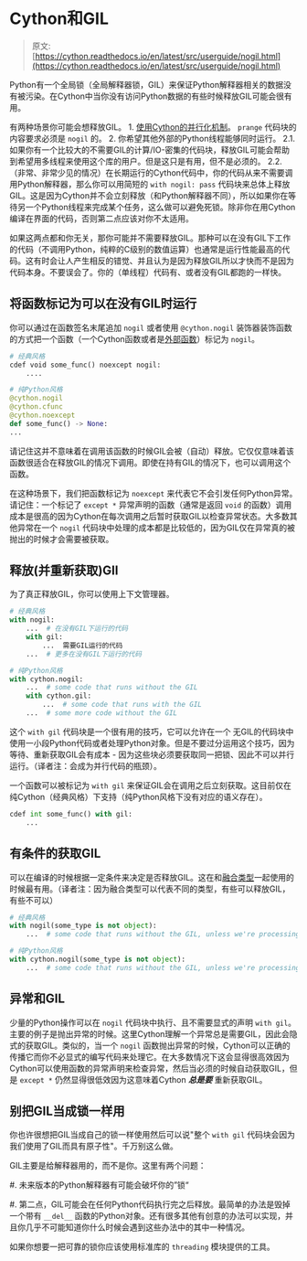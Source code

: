 # Cython和GIL

> 原文: [https://cython.readthedocs.io/en/latest/src/userguide/nogil.html](https://cython.readthedocs.io/en/latest/src/userguide/nogil.html)

Python有一个全局锁（全局解释器锁，GIL）来保证Python解释器相关的数据没有被污染。在Cython中当你没有访问Python数据的有些时候释放GIL可能会很有用。

有两种场景你可能会想释放GIL。
    1. [使用Cython的并行化机制](docs/38.md)。 `prange` 代码块的内容要求必须是 `nogil` 的。
    2. 你希望其他外部的Python线程能够同时运行。
        2.1. 如果你有一个比较大的不需要GIL的计算/IO-密集的代码块，释放GIL可能会帮助到希望用多线程来使用这个库的用户。但是这只是有用，但不是必须的。
        2.2. （非常、非常少见的情况）在长期运行的Cython代码中，你的代码从来不需要调用Python解释器，那么你可以用简短的 `with nogil: pass` 代码块来总体上释放GIL。这是因为Cython并不会立刻释放（和Python解释器不同），所以如果你在等待另一个Python线程来完成某个任务，这么做可以避免死锁。除非你在用Cython编译在界面的代码，否则第二点应该对你不太适用。

如果这两点都和你无关，那你可能并不需要释放GIL。那种可以在没有GIL下工作的代码（不调用Python，纯粹的C级别的数值运算）也通常是运行性能最高的代码。这有时会让人产生相反的错觉、并且认为是因为释放GIL所以才快而不是因为代码本身。不要误会了。你的（单线程）代码有、或者没有GIL都跑的一样快。

## 将函数标记为可以在没有GIL时运行

你可以通过在函数签名末尾追加 `nogil` 或者使用 `@cython.nogil` 装饰器装饰函数的方式把一个函数（一个Cython函数或者是[外部函数](docs/28.md#释放-gil)）标记为 `nogil`。

```python
# 经典风格
cdef void some_func() noexcept nogil:
    ....

# 纯Python风格
@cython.nogil
@cython.cfunc
@cython.noexcept
def some_func() -> None:
...
```

请记住这并不意味着在调用该函数的时候GIL会被（自动）释放。它仅仅意味着该函数很适合在释放GIL的情况下调用。即使在持有GIL的情况下，也可以调用这个函数。

在这种场景下，我们把函数标记为 `noexcept` 来代表它不会引发任何Python异常。请记住：一个标记了 `except *` 异常声明的函数（通常是返回 `void` 的函数）调用成本是很高的因为Cython在每次调用之后暂时获取GIL以检查异常状态。大多数其他异常在一个 `nogil` 代码块中处理的成本都是比较低的，因为GIL仅在异常真的被抛出的时候才会需要被获取。

## 释放(并重新获取)GIl

为了真正释放GIL，你可以使用上下文管理器。

```python
# 经典风格
with nogil:
    ...  # 在没有GIL下运行的代码
    with gil:
        ...  需要GIL运行的代码
    ...  # 更多在没有GIL下运行的代码

# 纯Python风格
with cython.nogil:
    ...  # some code that runs without the GIL
    with cython.gil:
        ...  # some code that runs with the GIL
    ...  # some more code without the GIL
```

这个 `with gil` 代码块是一个很有用的技巧，它可以允许在一个 无GIL的代码块中使用一小段Python代码或者处理Python对象。但是不要过分运用这个技巧，因为等待、重新获取GIL会有成本 - 因为这些块必须要获取同一把锁、因此不可以并行运行。（译者注：会成为并行代码的瓶颈）。

一个函数可以被标记为 `with gil` 来保证GIL会在调用之后立刻获取。这目前仅在纯Cython（经典风格）下支持（纯Python风格下没有对应的语义存在）。

```python
cdef int some_func() with gil:
    ...
```

## 有条件的获取GIL

可以在编译的时候根据一定条件来决定是否释放GIL。这在和[融合类型](docs/32.md)一起使用的时候最有用。（译者注：因为融合类型可以代表不同的类型，有些可以释放GIL，有些不可以）

```python
# 经典风格
with nogil(some_type is not object):
    ...  # some code that runs without the GIL, unless we're processing objects

# 纯Python风格
with cython.nogil(some_type is not object):
    ...  # some code that runs without the GIL, unless we're processing objects
```

## 异常和GIL

少量的Python操作可以在 `nogil` 代码块中执行、且不需要显式的声明 `with gil`。主要的例子是抛出异常的时候。这里Cython理解一个异常总是需要GIL，因此会隐式的获取GIL。类似的，当一个 `nogil` 函数抛出异常的时候，Cython可以正确的传播它而你不必显式的编写代码来处理它。在大多数情况下这会显得很高效因为Cython可以使用函数的异常声明来检查异常，然后当必须的时候自动获取GIL，但是 `except *` 仍然显得很低效因为这意味着Cython ***总是要*** 重新获取GIL。

## 别把GIL当成锁一样用

你也许很想把GIL当成自己的锁一样使用然后可以说"整个 `with gil` 代码块会因为我们使用了GIL而具有原子性"。千万别这么做。

GIL主要是给解释器用的，而不是你。这里有两个问题：

#. 未来版本的Python解释器有可能会破坏你的”锁“

#. 第二点，GIL可能会在任何Python代码执行完之后释放。最简单的办法是毁掉一个带有 `__del__` 函数的Python对象。还有很多其他有创意的办法可以实现，并且你几乎不可能知道你什么时候会遇到这些办法中的其中一种情况。 

如果你想要一把可靠的锁你应该使用标准库的 `threading` 模块提供的工具。
